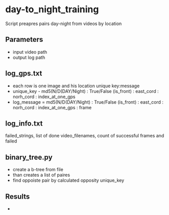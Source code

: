 # day-to_night_training
Script preapres pairs day-night from videos by location

## Parameters
- input video path
- output log path

## log_gps.txt
- each row is one image and his location unique key:message
- unique_key -  md5(N/D(DAY/Night) : True/False (is_front) : east_cord :  norh_cord : index_at_one_gps
- log_message = md5(N/D(DAY/Night) : True/False (is_front) : east_cord :  norh_cord : index_at_one_gps : frame

## log_info.txt
failed_strings, list of done video_filenames, count of successful frames and failed

## binary_tree.py
- create a b-tree from file
- than creates a list of paires 
- find oppoiste pair by calculated opposity unique_key

## Results
- 


                               
